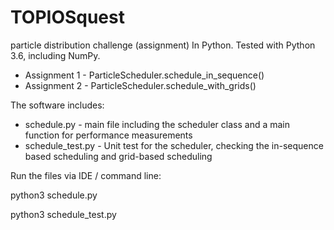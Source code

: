 # TOPIOSquest
particle distribution challenge (assignment) In Python. Tested with Python 3.6, including NumPy.

*  Assignment 1 - ParticleScheduler.schedule_in_sequence()
*  Assignment 2 - ParticleScheduler.schedule_with_grids()

The software includes:
*  schedule.py - main file including the scheduler class and a main function for performance measurements
*  schedule_test.py - Unit test for the scheduler, checking the in-sequence based scheduling and grid-based scheduling

Run the files via IDE / command line:

python3 schedule.py

python3 schedule_test.py
